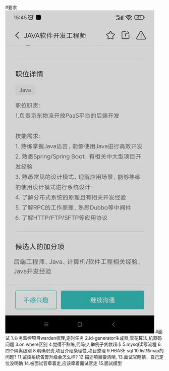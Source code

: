 #要求
![](.z_面试_02_技术面_05_京东物流_images/bf631706.png)
#面试
1.业务监控项目warden梳理,定时任务
2.id-generator生成器,雪花算法,机器码问题
3.on where区别
4.觉得不熟练,代码少,举例子贷款超市
5.mysql读写流程
6.四个隔离级别 
8.明确职责,项目介绍条理性,项目整理
9.HBASE sql
10.list转map的问题?
11.监控系统告警升级会怎么样?
12.描述项目要清晰,
13.面试官瞎猜，自己定位没明确
14.被面试官牵着走,应该牵着面试官走
15.面试模型
